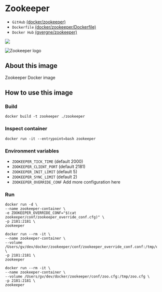 # Zookeeper

* `GitHub`        [(docker/zookeeper)](https://github.com/geoffroyvergne/docker/tree/master/zookeeper)
* `Dockerfile`    [(docker/zookeeper/Dockerfile)](https://github.com/geoffroyvergne/docker/blob/master/zookeeper/Dockerfile)
* `Docker Hub`    [(gvergne/zookeeper)](https://hub.docker.com/r/gvergne/zookeeper/)

[![](https://images.microbadger.com/badges/image/gvergne/zookeeper.svg)](https://microbadger.com/images/gvergne/zookeeper "Get your own image badge on microbadger.com")

![Zookeeper logo](http://zookeeper.apache.org/images/zookeeper_small.gif)

## About this image
Zookeeper Docker image

## How to use this image

### Build
```
docker build -t zookeeper ./zookeeper
```

### Inspect container
```
docker run -it --entrypoint=bash zookeeper
```

### Environment variables

* `ZOOKEEPER_TICK_TIME` (default 2000)
* `ZOOKEEPER_CLIENT_PORT` (default 2181)
* `ZOOKEEPER_INIT_LIMIT` (default 5)
* `ZOOKEEPER_SYNC_LIMIT` (default 2)
* `ZOOKEEPER_OVERRIDE_CONF` Add more configuration here
               
### Run
```               
docker run -d \
--name zookeeper-container \
-e ZOOKEEPER_OVERRIDE_CONF="$(cat zookeeper/conf/zookeeper_override_conf.cfg)" \
-p 2181:2181 \
zookeeper
```

```
docker run --rm -it \
--name zookeeper-container \
--volume /Users/gv/dev/docker/zookeeper/conf/zookeeper_override_conf.conf:/tmp/override.cfg \
-p 2181:2181 \
zookeeper
```

```
docker run --rm -it \
--name zookeeper-container \
--volume /Users/gv/dev/docker/zookeeper/conf/zoo.cfg:/tmp/zoo.cfg \
-p 2181:2181 \
zookeeper
```
